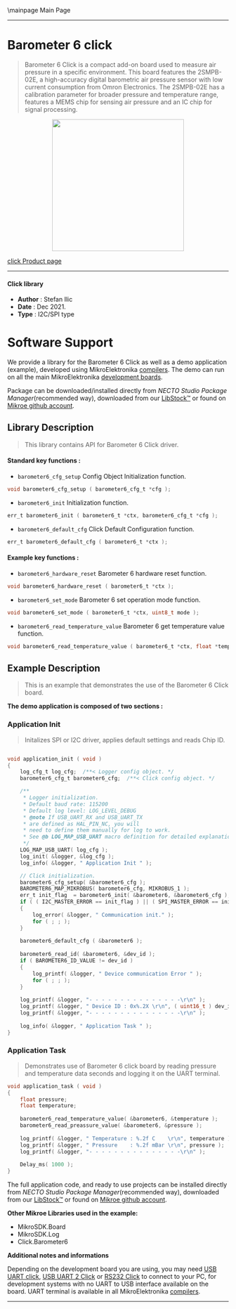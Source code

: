 \mainpage Main Page

---
# Barometer 6 click

> Barometer 6 Click is a compact add-on board used to measure air pressure in a specific environment. This board features the 2SMPB-02E, a high-accuracy digital barometric air pressure sensor with low current consumption from Omron Electronics. The 2SMPB-02E has a calibration parameter for broader pressure and temperature range, features a MEMS chip for sensing air pressure and an IC chip for signal processing. 

<p align="center">
  <img src="https://download.mikroe.com/images/click_for_ide/barometer6_click.png" height=300px>
</p>

[click Product page](https://www.mikroe.com/barometer-6-click)

---


#### Click library

- **Author**        : Stefan Ilic
- **Date**          : Dec 2021.
- **Type**          : I2C/SPI type


# Software Support

We provide a library for the Barometer 6 Click
as well as a demo application (example), developed using MikroElektronika
[compilers](https://www.mikroe.com/necto-studio).
The demo can run on all the main MikroElektronika [development boards](https://www.mikroe.com/development-boards).

Package can be downloaded/installed directly from *NECTO Studio Package Manager*(recommended way), downloaded from our [LibStock&trade;](https://libstock.mikroe.com) or found on [Mikroe github account](https://github.com/MikroElektronika/mikrosdk_click_v2/tree/master/clicks).

## Library Description

> This library contains API for Barometer 6 Click driver.

#### Standard key functions :

- `barometer6_cfg_setup` Config Object Initialization function.
```c
void barometer6_cfg_setup ( barometer6_cfg_t *cfg );
```

- `barometer6_init` Initialization function.
```c
err_t barometer6_init ( barometer6_t *ctx, barometer6_cfg_t *cfg );
```

- `barometer6_default_cfg` Click Default Configuration function.
```c
err_t barometer6_default_cfg ( barometer6_t *ctx );
```

#### Example key functions :

- `barometer6_hardware_reset` Barometer 6 hardware reset function.
```c
void barometer6_hardware_reset ( barometer6_t *ctx );
```

- `barometer6_set_mode` Barometer 6 set operation mode function.
```c
void barometer6_set_mode ( barometer6_t *ctx, uint8_t mode );
```

- `barometer6_read_temperature_value` Barometer 6 get temperature value function.
```c
void barometer6_read_temperature_value ( barometer6_t *ctx, float *temp_out );
```

## Example Description

> This is an example that demonstrates the use of the Barometer 6 Click board.

**The demo application is composed of two sections :**

### Application Init

> Initalizes SPI or I2C driver, applies default settings and reads Chip ID.

```c

void application_init ( void )
{
    log_cfg_t log_cfg;  /**< Logger config object. */
    barometer6_cfg_t barometer6_cfg;  /**< Click config object. */

    /** 
     * Logger initialization.
     * Default baud rate: 115200
     * Default log level: LOG_LEVEL_DEBUG
     * @note If USB_UART_RX and USB_UART_TX 
     * are defined as HAL_PIN_NC, you will 
     * need to define them manually for log to work. 
     * See @b LOG_MAP_USB_UART macro definition for detailed explanation.
     */
    LOG_MAP_USB_UART( log_cfg );
    log_init( &logger, &log_cfg );
    log_info( &logger, " Application Init " );

    // Click initialization.
    barometer6_cfg_setup( &barometer6_cfg );
    BAROMETER6_MAP_MIKROBUS( barometer6_cfg, MIKROBUS_1 );
    err_t init_flag  = barometer6_init( &barometer6, &barometer6_cfg );
    if ( ( I2C_MASTER_ERROR == init_flag ) || ( SPI_MASTER_ERROR == init_flag ) )
    {
        log_error( &logger, " Communication init." );
        for ( ; ; );
    }
    
    barometer6_default_cfg ( &barometer6 );
    
    barometer6_read_id( &barometer6, &dev_id );
    if ( BAROMETER6_ID_VALUE != dev_id )
    {
        log_printf( &logger, " Device communication Error " );
        for ( ; ; );
    }
    
    log_printf( &logger, "- - - - - - - - - - - - - - -\r\n" );
    log_printf( &logger, " Device ID : 0x%.2X \r\n", ( uint16_t ) dev_id );
    log_printf( &logger, "- - - - - - - - - - - - - - -\r\n" );
    
    log_info( &logger, " Application Task " );
}

```

### Application Task

> Demonstrates use of Barometer 6 click board by reading pressure and temperature data seconds 
> and logging it on the UART terminal.

```c
void application_task ( void )
{
    float pressure;
    float temperature;
    
    barometer6_read_temperature_value( &barometer6, &temperature );
    barometer6_read_preassure_value( &barometer6, &pressure );
        
    log_printf( &logger, " Temperature : %.2f C    \r\n", temperature );
    log_printf( &logger, " Pressure    : %.2f mBar \r\n", pressure );
    log_printf( &logger, "- - - - - - - - - - - - - - -\r\n" );
    
    Delay_ms( 1000 );
}
```


The full application code, and ready to use projects can be installed directly from *NECTO Studio Package Manager*(recommended way), downloaded from our [LibStock&trade;](https://libstock.mikroe.com) or found on [Mikroe github account](https://github.com/MikroElektronika/mikrosdk_click_v2/tree/master/clicks).

**Other Mikroe Libraries used in the example:**

- MikroSDK.Board
- MikroSDK.Log
- Click.Barometer6

**Additional notes and informations**

Depending on the development board you are using, you may need
[USB UART click](https://www.mikroe.com/usb-uart-click),
[USB UART 2 Click](https://www.mikroe.com/usb-uart-2-click) or
[RS232 Click](https://www.mikroe.com/rs232-click) to connect to your PC, for
development systems with no UART to USB interface available on the board. UART
terminal is available in all MikroElektronika
[compilers](https://shop.mikroe.com/compilers).

---
